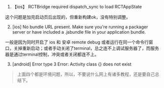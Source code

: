 1. 【ios】 RCTBridge required dispatch_sync to load RCTAppState

这个问题是加完启动页后出现的，但重新构建ok，没有特别调整。   

2. [ios] No bundle URL present. 
Make sure you're running a packager server or have included a .jsbundle file in your application bundle.   

一般是因为同时开启了 ios 和 安卓 remote debug 或者运行在同一个命令行窗口，关掉重新启动；或者手动关闭了terminal，总之连不上调试服务器了，而服务器是通过terminal控制，冲突或者关闭都连不上。       

3. [android] Error type 3 Error: Activity class {} does not exist   

> 上面四个都是环境问题，所以，不要说什么网上有诸多教程，还是要自己总结下。   